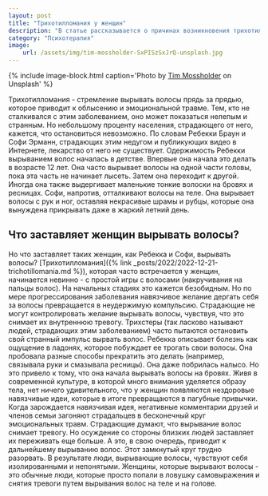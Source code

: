 ```yaml
---
layout: post
title: "Трихотилломания у женщин"
description: "В статье рассказывается о причинах возникновения трихотилломании у женщин"
category: "Психотерапия"
image:
    url: /assets/img/tim-mossholder-SxPISzSxJrQ-unsplash.jpg
---
```



{% include image-block.html
caption='Photo by <a href="https://unsplash.com/@timmossholder" rel="nofollow">Tim Mossholder</a> on Unsplash'
%}


Трихотилломания - стремление вырывать волосы прядь за прядью, которое приводит к облысению и эмоциональной травме. Тем, кто не сталкивался с этим заболеванием, 
оно может показаться нелепым и странным. Но  небольшому проценту населения, страдающего от него, кажется, что остановиться невозможно. По словам Ребекки Браун и 
Софи Эрманн, страдающих этим недугом и публикующих видео в Интернете, лекарство от него не существует. Одержимость Ребекки вырыванием волос началась в детстве.
Впервые она начала это делать в возрасте 12 лет. Она часто вырывает волосы на одной части головы, пока эта часть не начинает лысеть. Затем она переходит к другой.
Иногда она также выдергивает маленькие тонкие волоски на бровях и ресницах. Софи, напротив, отталкивают волосы на теле. Она вырывает волосы с 
рук и ног, оставляя некрасивые шрамы и рубцы, которые она вынуждена прикрывать даже в жаркий летний день.


## Что заставляет женщин вырывать волосы?

Но что заставляет таких женщин, как Ребекка и Софи, вырывать волосы? [Трихотилломания]({% link _posts/2022/2022-12-21-trichotillomania.md %}), которая часто встречается у женщин, 
начинается невинно - с простой игры с волосами (накручивания на пальцы волос). На начальных стадиях это кажется безобидным. 
Но по мере прогрессирования заболевания навязчивое желание дергать себя за волосы превращается в неудержимую компульсию. 
Страдающие не могут контролировать желание вырывать волосы, чувствуя, что это снимает их внутреннюю тревогу. 
Трихстеры (так ласково называют людей, страдающих этим заболеванием) часто пытаются остановить свой странный импульс вырвать волос.
Ребекка описывает болезнь как ощущение в ладонях, которое побуждает ее трогать свои волосы. Она пробовала разные способы
прекратить это делать (например, связывала руки и смазывала ресницы). Она даже побрилась налысо. Но это привело к тому, что она 
начала вырывать волосы на бровях. Живя в современной культуре, в которой много внимания уделяется образу тела, нет ничего 
удивительного, что у женщин появляются нездоровые навязчивые идеи, которые в итоге превращаются в пагубные привычки. Когда 
зарождается навязчивая идея, негативные комментарии друзей и членов семьи загоняют страдальцев в бесконечный круг эмоциональных 
травм. Страдающие думают, что вырывание волос снимает тревогу. Но осуждение со стороны близких людей заставляет их 
переживать еще больше. А это, в свою очередь, приводит к дальнейшему вырыванию волос. Этот замкнутый круг трудно разорвать. 
В результате люди, вырывающие волосы, чувствуют себя изолированными и непонятыми. Женщины, которые вырывают волосы - это обычные люди,
которые просто попали в ловушку самовыражения и снятия тревоги путем вырывания волос на теле и на голове.

